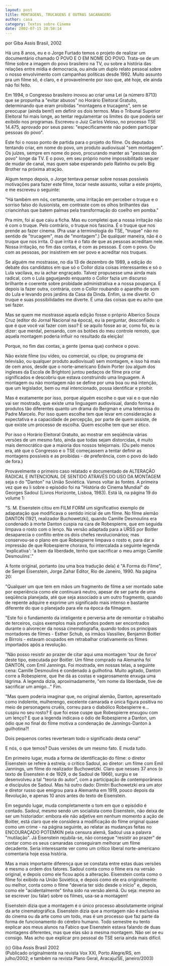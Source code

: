 ```yaml
---
layout: post
title: MONTAGENS, TRUCAGENS E OUTRAS SACANAGENS
author: casa
category: Textos sobre Cinema
date: 2002-07-15 20:50:14
---
```

por Giba Assis Brasil, 2002

Há uns 8 anos, eu e o Jorge Furtado temos o projeto de realizar um documentário chamado O POVO E O EM NOME DO POVO. Trata-se de um filme sobre a imagem do povo brasileiro na TV, ou sobre a história das relações entre mídia e democracia, ou ainda um duplo relato pessoal sobre o nosso envolvimento com campanhas políticas desde 1992. Muito assunto pra um filme só, é claro, e é provavelmente por isso que, até hoje, ele ainda não foi feito.

Em 1994, o Congresso brasileiro inovou ao criar uma Lei (a número 8713) que se propunha a "evitar abusos" no Horário Eleitoral Gratuito, determinando que eram proibidas "montagens e trucagens", sem se preocupar (ainda bem!) em definir os dois termos. Mas o Tribunal Superior Eleitoral foi mais longe, ao tentar regulamentar os limites do que poderia ser exibido nos programas. Escreveu o Juiz Carlos Veloso, no processo TSE 14.475, aprovado por seus pares: "especificamente não podem participar pessoas do povo".

Este foi o nosso ponto de partida para o projeto do filme. Os deputados tentando criar, em nome do povo, um produto audiovisual "sem montagem". Os juízes, sempre em nome do povo, procurando manter as "pessoas do povo" longe da TV. E o povo, em seu próprio nome impossibilitado sequer de mudar de canal, mas quem sabe esperando pelo Ratinho ou pelo Big Brother na próxima atração.

Algum tempo depois, o Jorge tentava pensar sobre nossas possíveis motivações para fazer este filme, tocar neste assunto, voltar a este projeto, e me escreveu o seguinte:

"Há também em nós, certamente, uma irritação em perceber o truque e o sorriso falso do ilusionista, em contraste com os olhos brilhantes das criancinhas que batem palmas pela transformação do coelho em pomba."

Pra mim, foi aí que caiu a ficha. Mas eu completei que a nossa irritação não é com o truque. Pelo contrário, o truque nos fascina. É o truque que nos prende ao fazer cinema. (Pra usar a terminologia do TSE, "truque" não no sentido de "trucagem", mas de "montagem".) De qualquer maneira, não é o truque que nos irrita. O que irrita é o fato de que as pessoas acreditam nele. Nossa irritação, no fim das contas, é com as pessoas. É com o povo. Ou com as pessoas, por insistirem em ser povo e acreditar nos truques.

Se alguém me mostrasse, no dia 13 de dezembro de 1989, a edição do debate dos candidatos em que só o Collor dizia coisas interessantes e só o Lula vacilava, eu ia achar engraçado. Talvez propusesse uma ainda mais radical, com o Lula gaguejando enquanto o Collor fazia um discurso brilhante e coerente sobre probidade administrativa e a nossa poupança. E depois ia fazer outra, contrária, com o Collor roubando o aparelho de som do Lula e levando pros jardins da Casa da Dinda. Enfim, ia me divertir. O truque e suas possibilidades me diverte. É uma das coisas que eu acho que sei fazer.

Mas se quem me mostrasse aquela edição fosse o próprio Alberico Souza Cruz (editor do Jornal Nacional na época), eu ia perguntar, desconfiado: o que é que você vai fazer com isso? E se aquilo fosse ao ar, como foi, eu ia dizer: que merda!, pensando, com os botões do meu controle remoto, que aquela montagem poderia influir no resultado da eleição!

Porque, no fim das contas, a gente (pensa que) conhece o povo.

Não existe filme (ou vídeo, ou comercial, ou clipe, ou programa de televisão, ou qualquer produto audiovisual) sem montagem, e isso há mais de cem anos, desde que o norte-americano Edwin Porter (ou algum dos ingleses da Escola de Brighton) juntou pedaços de filme pra criar significados e descobriu que estava construindo uma linguagem. A montagem ou não montagem não se define por uma boa ou má intenção, que um legislador, bem ou mal intencionado, possa identificar e proibir.

Mas é exatamente por isso, porque alguém escolhe o que vai e o que não vai ser mostrado, que existe uma linguagem audiovisual, dando forma a produtos tão diferentes quanto um drama do Bergman e uma telemissa do Padre Marcelo. Por isso quem escolhe tem que levar em consideração a expectativa e a capacidade de percepção, por parte de quem assiste, de que existe um processo de escolha. Quem escolhe tem que ser ético.

Por isso o Horário Eleitoral Gratuito, ao mostrar em seqüência várias versões de um mesmo fato, ainda que todas sejam distorcidas, é muito mais democrático que a maioria dos nossos telejornais. (Ou pelo menos era, até que o Congresso e o TSE começassem a tentar definir as montagens possíveis e as proibidas - de preferência, com o povo do lado de fora.)

Provavelmente o primeiro caso relatado e documentado de ALTERAÇÃO RADICAL E INTENCIONAL DE SENTIDO ATRAVÉS DO USO DA MONTAGEM seja o do "Danton" na União Soviética. Vamos voltar às fontes. A primeira vez que eu li sobre o episódio foi na "História do Cinema Mundial" do Georges Sadoul (Livros Horizonte, Lisboa, 1983). Está lá, na página 19 do volume 1:

"S. M. Eisenstein citou em FILM FORM um significativo exemplo de adapatação que modificava o sentido inicial de um filme. No filme alemão DANTON (1921, realizador Buchowetzki), quando Camille Desmoulins era condenado à morte Danton cuspia na cara de Robespierre, que em seguida limpava o rosto com o lenço. Na versão adaptada para a URSS por Boitler desaparecia o conflito entre os dois chefes revolucionários; mas conservou-se o plano em que Robespierre limpava o rosto e, para dar a impressão de que Robespierre chorava, foi intercalada a seguinte legenda 'explicativa': 'a bem da liberdade, tenho que sacrificar o meu amigo Camille Desmoulins'."

A fonte original, portanto (ou uma boa tradução dela) é "A Forma do Filme", de Sergei Eisenstein, Jorge Zahar Editor, Rio de Janeiro, 1990. Na página 20:

"Qualquer um que tem em mãos um fragmento de filme a ser montado sabe por experiência como ele continuará neutro, apesar de ser parte de uma seqüência planejada, até que seja associado a um outro fragmento, quando de repente adquire e exprime um significado mais intenso e bastante diferente do que o planejado para ele na época da filmagem.

"Este foi o fundamento da inteligente e perversa arte de remontar o trabalho de terceiros, cujos exemplos mais profundos podem ser encontrados durante o alvorecer da nossa cinematografia, quando todos os principais montadores de filmes - Esther Schub, os irmãos Vassiliev, Benjamin Boitler e Birrois - estavam ocupados em retrabalhar criativamente os filmes importados após a revolução.

"Não posso resistir ao prazer de citar aqui uma montagem 'tour de force' deste tipo, executada por Boitler. Um filme comprado na Alemanha foi DANTON, com Emil Jannings. Foi mostrada, em nossas telas, a seguinte cena: Camille Desmoulins é condenado à guilhotina. Muito agitado, Danton corre a Robespierre, que lhe dá as costas e vagarosamente enxuga uma lágrima. A legenda dizia, aproximadamente, "em nome da liberdade, tive de sacrificar um amigo..." Fim.

"Mas quem poderia imaginar que, no original alemão, Danton, apresentado como indolente, mulherengo, excelente camarada e única figura positiva no meio de personagens cruéis, correu para o diabólico Robespierre e... cuspiu no seu rosto? E que foi esse cuspe que Robespierre enxugou com um lenço? E que a legenda indicava o ódio de Robespierre a Danton, um ódio que no final do filme motiva a condenação de Jannings-Danton à guilhotina?!

Dois pequenos cortes reverteram todo o significado desta cena!"

E nós, o que temos? Duas versões de um mesmo fato. E muda tudo.

Em primeiro lugar, muda a forma de identificação do filme: o diretor Eisenstein se refere à estrela; o crítico Sadoul, ao diretor: um filme com Emil Jannings, um filme do realizador Buchowetzki. Claro que nesses 37 anos (o texto de Eisenstein é de 1929, o de Sadoul de 1966), surgiu e se desenvolveu a tal "teoria do autor", com a participação de contemporâneos e discípulos de Sadoul. Mas há outro dado: Dimitri Buchowetzki era um ator e diretor russo que emigrou para a Alemanha em 1919, pouco depois da Revolução, e apenas 10 anos antes do texto de Eisenstein.

Em segundo lugar, muda completamente o tom em que o episódio é contado. Sadoul, mesmo sendo um socialista como Eisenstein, não deixa de ser um historiador: embora ele não adjetive em nenhum momento a ação de Boitler, está claro que ele considera a modificação do filme original quase como um crime - na página seguinte, ao relatar as mudanças feitas no ENCOURAÇADO POTEMKIN pela censura alemã, Sadoul usa a palavra "mutilação". Já Eisenstein rejubila-se, não consegue "resistir ao prazer" de contar como os seus camaradas conseguiram melhorar um filme decadente. Seria interessante ver como um crítico liberal norte-americano comentaria hoje essa história.

Mas a mais importante diferença que se constata entre estas duas versões é mesmo a ordem dos fatores. Sadoul conta como o filme era na versão original, e depois como ele ficou após a alteração. Eisenstein conta como o filme foi exibido na União Soviética, e depois como ele era originalmente: ou melhor, conta como o filme "deveria ter sido desde o início" e, depois, como ele "acidentalmente" tinha sido na versão alemã. Ou seja: mesmo ao se escrever (ou falar) sobre os filmes, usa-se a montagem!

Eisenstein dizia que a montagem é o único processo absolutamente original da arte cinematográfica. Eisenstein dizia que a montagem não é exclusiva do cinema ou da arte como um todo, mas é um processo que faz parte da forma de funcionamento do cérebro humano. Todo semestre eu tento explicar aos meus alunos na Fabico que Eisenstein estava falando de duas montagens diferentes, mas que elas são a mesma montagem. Não sei se eu consigo. Mas acho que explicar pro pessoal do TSE seria ainda mais difícil.

(c) Giba Assis Brasil 2002\
(Publicado originalmente na revista Vox XXI, Porto Alegre/RS, em julho/2002; e também na revista Plano Geral, Aracaju/SE, janeiro/2003)